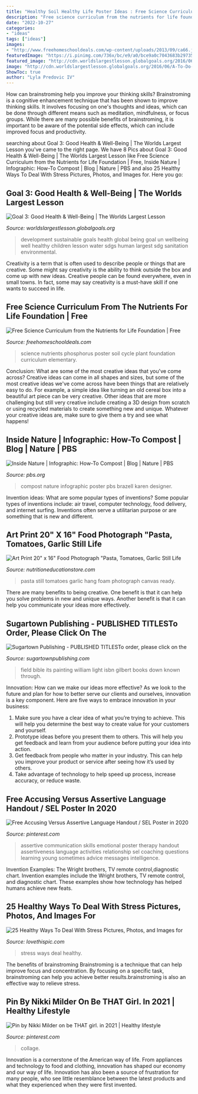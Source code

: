 ```yaml
---
title: "Healthy Soil Healthy Life Poster Ideas : Free Science Curriculum From The Nutrients For Life Foundation"
description: "Free science curriculum from the nutrients for life foundation"
date: "2022-10-27"
categories:
- "ideas"
tags: ["ideas"]
images:
- "http://www.freehomeschooldeals.com/wp-content/uploads/2013/09/ca66.jpg"
featuredImage: "https://i.pinimg.com/736x/bc/e9/a0/bce9a0c7043683b297350156a22b45eb.jpg"
featured_image: "http://cdn.worldslargestlesson.globalgoals.org/2016/06/A-To-Do-List-for-the-Planet_Page_04_Image_0001.jpg"
image: "http://cdn.worldslargestlesson.globalgoals.org/2016/06/A-To-Do-List-for-the-Planet_Page_04_Image_0001.jpg"
ShowToc: true
author: "Lyla Predovic IV"
---
```



How can brainstroming help you improve your thinking skills?
Brainstroming is a cognitive enhancement technique that has been shown to improve thinking skills. It involves focusing on one's thoughts and ideas, which can be done through different means such as meditation, mindfulness, or focus groups. While there are many possible benefits of brainstroming, it is important to be aware of the potential side effects, which can include improved focus and productivity.

	

		
searching about Goal 3: Good Health &amp; Well-Being | The Worlds Largest Lesson you've came to the right page. We have 8 Pics about Goal 3: Good Health &amp; Well-Being | The Worlds Largest Lesson like Free Science Curriculum from the Nutrients for Life Foundation | Free, Inside Nature | Infographic: How-To Compost | Blog | Nature | PBS and also 25 Healthy Ways To Deal With Stress Pictures, Photos, and Images for. Here you go:
		
    
## Goal 3: Good Health &amp; Well-Being | The Worlds Largest Lesson

<img loading=lazy src="http://cdn.worldslargestlesson.globalgoals.org/2016/06/A-To-Do-List-for-the-Planet_Page_04_Image_0001.jpg" onerror="this.onerror=null;this.src='https://tse1.mm.bing.net/th?id=OIP.hf05r40sz0dsa90McA5fFwHaLy&amp;pid=15.1';" alt="Goal 3: Good Health &amp; Well-Being | The Worlds Largest Lesson">

_Source: worldslargestlesson.globalgoals.org_

>development sustainable goals health global being goal un wellbeing well healthy children lesson water sdgs human largest sdg sanitation environmental. 

	

Creativity is a term that is often used to describe people or things that are creative. Some might say creativity is the ability to think outside the box and come up with new ideas. Creative people can be found everywhere, even in small towns. In fact, some may say creativity is a must-have skill if one wants to succeed in life.

    
## Free Science Curriculum From The Nutrients For Life Foundation | Free

<img loading=lazy src="http://www.freehomeschooldeals.com/wp-content/uploads/2013/09/ca66.jpg" onerror="this.onerror=null;this.src='https://tse4.mm.bing.net/th?id=OIP.01SahiMKKd3cW4_GPVXmMgHaE8&amp;pid=15.1';" alt="Free Science Curriculum from the Nutrients for Life Foundation | Free">

_Source: freehomeschooldeals.com_

>science nutrients phosphorus poster soil cycle plant foundation curriculum elementary. 

	

Conclusion: What are some of the most creative ideas that you've come across?
Creative ideas can come in all shapes and sizes, but some of the most creative ideas we've come across have been things that are relatively easy to do. For example, a simple idea like turning an old cereal box into a beautiful art piece can be very creative. Other ideas that are more challenging but still very creative include creating a 3D design from scratch or using recycled materials to create something new and unique. Whatever your creative ideas are, make sure to give them a try and see what happens!

    
## Inside Nature | Infographic: How-To Compost | Blog | Nature | PBS

<img loading=lazy src="https://www.pbs.org/wnet/nature/files/2013/04/How-to-Compost-Poster-New.png" onerror="this.onerror=null;this.src='https://tse2.mm.bing.net/th?id=OIP.9VEV2u5SVhutZ_zoHE89OgHaLc&amp;pid=15.1';" alt="Inside Nature | Infographic: How-To Compost | Blog | Nature | PBS">

_Source: pbs.org_

>compost nature infographic poster pbs brazell karen designer. 

	

Invention ideas: What are some popular types of inventions?
Some popular types of inventions include: air travel, computer technology, food delivery, and internet surfing. Inventions often serve a utilitarian purpose or are something that is new and different.

    
## Art Print 20&quot; X 16&quot; Food Photograph &quot;Pasta, Tomatoes, Garlic Still Life

<img loading=lazy src="http://cdn.shopify.com/s/files/1/1060/9112/products/pasta2016_grande.jpg?v=1527194973" onerror="this.onerror=null;this.src='https://tse4.mm.bing.net/th?id=OIP.MzRoGXbc0epxAKQ5753Z7QHaF7&amp;pid=15.1';" alt="Art Print 20&quot; x 16&quot; Food Photograph &quot;Pasta, Tomatoes, Garlic Still Life">

_Source: nutritioneducationstore.com_

>pasta still tomatoes garlic hang foam photograph canvas ready. 

	

There are many benefits to being creative. One benefit is that it can help you solve problems in new and unique ways. Another benefit is that it can help you communicate your ideas more effectively.

    
## Sugartown Publishing - PUBLISHED TITLESTo Order, Please Click On The

<img loading=lazy src="http://sugartownpublishing.com/yahoo_site_admin/assets/images/Voices_from_the_Field_at_350_dpi.80123431_std.jpg" onerror="this.onerror=null;this.src='https://tse3.mm.bing.net/th?id=OIP.fjDD9v3ye_t8jggkGVyhbgHaLH&amp;pid=15.1';" alt="Sugartown Publishing - PUBLISHED TITLESTo order, please click on the">

_Source: sugartownpublishing.com_

>field bible its painting william light isbn gilbert books down known through. 

	

Innovation: How can we make our ideas more effective?
As we look to the future and plan for how to better serve our clients and ourselves, innovation is a key component. Here are five ways to embrace innovation in your business: 
1. Make sure you have a clear idea of what you’re trying to achieve. This will help you determine the best way to create value for your customers and yourself. 
2. Prototype ideas before you present them to others. This will help you get feedback and learn from your audience before putting your idea into action. 
3. Get feedback from people who matter in your industry. This can help you improve your product or service after seeing how it’s used by others. 
4. Take advantage of technology to help speed up process, increase accuracy, or reduce waste.

    
## Free Accusing Versus Assertive Language Handout / SEL Poster In 2020

<img loading=lazy src="https://i.pinimg.com/736x/bc/e9/a0/bce9a0c7043683b297350156a22b45eb.jpg" onerror="this.onerror=null;this.src='https://tse2.mm.bing.net/th?id=OIP.DUzX7lObxE4e02Qo7G2HIQHaLG&amp;pid=15.1';" alt="Free Accusing Versus Assertive Language Handout / SEL Poster in 2020">

_Source: pinterest.com_

>assertive communication skills emotional poster therapy handout assertiveness language activities relationship sel coaching questions learning young sometimes advice messages intelligence. 

	

Invention Examples: The Wright brothers, TV remote control,diagnostic chart.
Invention examples include the Wright brothers, TV remote control, and diagnostic chart. These examples show how technology has helped humans achieve new feats.

    
## 25 Healthy Ways To Deal With Stress Pictures, Photos, And Images For

<img loading=lazy src="http://www.lovethispic.com/uploaded_images/316085-25-Healthy-Ways-To-Deal-With-Stress.jpg" onerror="this.onerror=null;this.src='https://tse2.mm.bing.net/th?id=OIP.hksDJiBO29GbAIbzwS5YSwHaQV&amp;pid=15.1';" alt="25 Healthy Ways To Deal With Stress Pictures, Photos, and Images for">

_Source: lovethispic.com_

>stress ways deal healthy. 

	

The benefits of brainstroming
Brainstroming is a technique that can help improve focus and concentration. By focusing on a specific task, brainstroming can help you achieve better results.brainstroming is also an effective way to relieve stress.

    
## Pin By Nikki Milder On Be THAT Girl. In 2021 | Healthy Lifestyle

<img loading=lazy src="https://i.pinimg.com/736x/6a/89/21/6a8921c0b825f877882fb4354f473009.jpg" onerror="this.onerror=null;this.src='https://tse4.mm.bing.net/th?id=OIP.Mr9Id3AwZK6g6TDeJAeYawHaNI&amp;pid=15.1';" alt="Pin by Nikki Milder on be THAT girl. in 2021 | Healthy lifestyle">

_Source: pinterest.com_

>collage. 

	

Innovation is a cornerstone of the American way of life. From appliances and technology to food and clothing, innovation has shaped our economy and our way of life. Innovation has also been a source of frustration for many people, who see little resemblance between the latest products and what they experienced when they were first invented.

